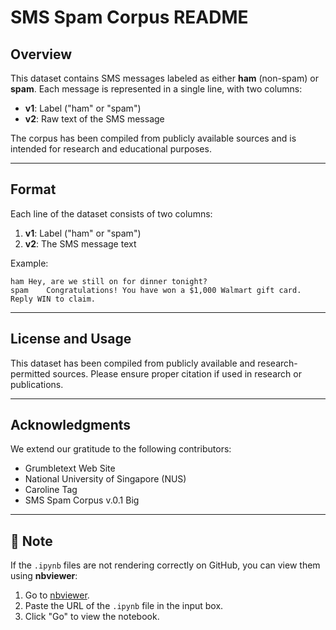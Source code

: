 # SMS Spam Corpus README

## Overview
This dataset contains SMS messages labeled as either **ham** (non-spam) or **spam**. Each message is represented in a single line, with two columns:

- **v1**: Label ("ham" or "spam")
- **v2**: Raw text of the SMS message

The corpus has been compiled from publicly available sources and is intended for research and educational purposes.

---

## Format
Each line of the dataset consists of two columns:
1. **v1**: Label ("ham" or "spam")
2. **v2**: The SMS message text

Example:
```
ham	Hey, are we still on for dinner tonight?
spam	Congratulations! You have won a $1,000 Walmart gift card. Reply WIN to claim.
```

---

## License and Usage
This dataset has been compiled from publicly available and research-permitted sources. Please ensure proper citation if used in research or publications.

---

## Acknowledgments
We extend our gratitude to the following contributors:
- Grumbletext Web Site
- National University of Singapore (NUS)
- Caroline Tag
- SMS Spam Corpus v.0.1 Big

---

## 📌 **Note**
If the `.ipynb` files are not rendering correctly on GitHub, you can view them using **nbviewer**:
1. Go to [nbviewer](https://nbviewer.org/).
2. Paste the URL of the `.ipynb` file in the input box.
3. Click "Go" to view the notebook.

